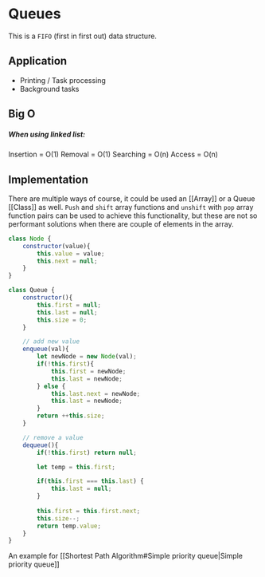 # Queues
This is a `FIFO` (first in first out) data structure.


## Application
- Printing / Task processing
- Background tasks


## Big O
##### When using linked list:
Insertion = O(1)
Removal = O(1)
Searching = O(n)
Access = O(n)


## Implementation
There are multiple ways of course, it could be used an [[Array]] or a Queue [[Class]] as well.
`Push` and `shift` array functions and `unshift` with `pop` array function pairs can be used to achieve this functionality, but these are not so performant solutions when there are couple of elements in the array.
```js
class Node {
    constructor(value){
        this.value = value;
        this.next = null;
    }
}

class Queue {
    constructor(){
        this.first = null;
        this.last = null;
        this.size = 0;
    }

	// add new value
    enqueue(val){
        let newNode = new Node(val);
        if(!this.first){
            this.first = newNode;
            this.last = newNode;
        } else {
            this.last.next = newNode;
            this.last = newNode;
        }
        return ++this.size;
    }

	// remove a value
    dequeue(){
        if(!this.first) return null;

        let temp = this.first;

        if(this.first === this.last) {
            this.last = null;
        }
	
        this.first = this.first.next;
        this.size--;
        return temp.value;
    }
}
```

An example for [[Shortest Path Algorithm#Simple priority queue|Simple priority queue]]
